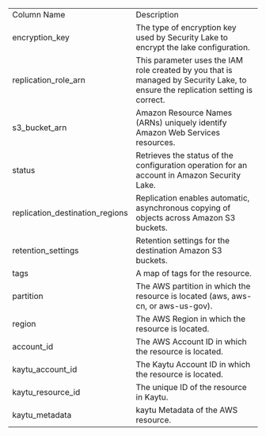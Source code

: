 <table>
	<tr><td>Column Name</td><td>Description</td></tr>
	<tr><td>encryption_key</td><td>The type of encryption key used by Security Lake to encrypt the lake configuration.</td></tr>
	<tr><td>replication_role_arn</td><td>This parameter uses the IAM role created by you that is managed by Security Lake, to ensure the replication setting is correct.</td></tr>
	<tr><td>s3_bucket_arn</td><td>Amazon Resource Names (ARNs) uniquely identify Amazon Web Services resources.</td></tr>
	<tr><td>status</td><td>Retrieves the status of the configuration operation for an account in Amazon Security Lake.</td></tr>
	<tr><td>replication_destination_regions</td><td>Replication enables automatic, asynchronous copying of objects across Amazon S3 buckets.</td></tr>
	<tr><td>retention_settings</td><td>Retention settings for the destination Amazon S3 buckets.</td></tr>
	<tr><td>tags</td><td>A map of tags for the resource.</td></tr>
	<tr><td>partition</td><td>The AWS partition in which the resource is located (aws, aws-cn, or aws-us-gov).</td></tr>
	<tr><td>region</td><td>The AWS Region in which the resource is located.</td></tr>
	<tr><td>account_id</td><td>The AWS Account ID in which the resource is located.</td></tr>
	<tr><td>kaytu_account_id</td><td>The Kaytu Account ID in which the resource is located.</td></tr>
	<tr><td>kaytu_resource_id</td><td>The unique ID of the resource in Kaytu.</td></tr>
	<tr><td>kaytu_metadata</td><td>kaytu Metadata of the AWS resource.</td></tr>
</table>